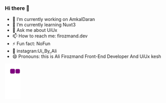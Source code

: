### Hi there 👋

- 🔭 I’m currently working on AmkalDaran
- 🌱 I’m currently learning Nuxt3
- 💬 Ask me about UiUx
- 📫 How to reach me: firozmand.dev
- ⚡ Fun fact: NoFun 
- 📱 instagran:Ui_By_Ali
- 😄 Pronouns: this is Ali Firozmand Front-End Developer And UiUx kesh 


![snake gif](https://github.com/firozmand/firozmand/blob/output/github-contribution-grid-snake.gif)
